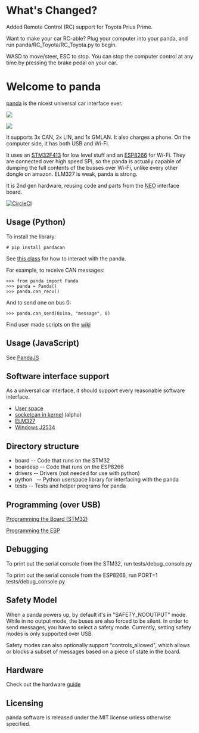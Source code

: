 What's Changed?
======
Added Remote Control (RC) support for Toyota Prius Prime.

Want to make your car RC-able? Plug your computer into your panda, and run panda/RC_Toyota/RC_Toyota.py to begin.

WASD to move/steer, ESC to stop. You can stop the computer control at any time by pressing the brake pedal on your car.


Welcome to panda
======

[panda](http://github.com/commaai/panda) is the nicest universal car interface ever.

<a href="https://www.amazon.com/chffr-panda-OBD-II-Interface/dp/B07D6Y3GN2/"><img src="https://github.com/commaai/panda/blob/master/panda.png">

<img src="https://github.com/commaai/panda/blob/master/buy.png"></a>

It supports 3x CAN, 2x LIN, and 1x GMLAN. It also charges a phone. On the computer side, it has both USB and Wi-Fi.

It uses an [STM32F413](http://www.st.com/en/microcontrollers/stm32f413-423.html?querycriteria=productId=LN2004) for low level stuff and an [ESP8266](https://en.wikipedia.org/wiki/ESP8266) for Wi-Fi. They are connected over high speed SPI, so the panda is actually capable of dumping the full contents of the busses over Wi-Fi, unlike every other dongle on amazon. ELM327 is weak, panda is strong.

It is 2nd gen hardware, reusing code and parts from the [NEO](https://github.com/commaai/neo) interface board.

[![CircleCI](https://circleci.com/gh/commaai/panda.svg?style=svg)](https://circleci.com/gh/commaai/panda)

Usage (Python)
------

To install the library:
```
# pip install pandacan
```

See [this class](https://github.com/commaai/panda/blob/master/python/__init__.py#L80) for how to interact with the panda.

For example, to receive CAN messages:
```
>>> from panda import Panda
>>> panda = Panda()
>>> panda.can_recv()
```
And to send one on bus 0:
```
>>> panda.can_send(0x1aa, "message", 0)
```
Find user made scripts on the [wiki](https://community.comma.ai/wiki/index.php/Panda_scripts)

Usage (JavaScript)
-------

See [PandaJS](https://github.com/commaai/pandajs)


Software interface support
------

As a universal car interface, it should support every reasonable software interface.

- [User space](https://github.com/commaai/panda/tree/master/python)
- [socketcan in kernel](https://github.com/commaai/panda/tree/master/drivers/linux) (alpha)
- [ELM327](https://github.com/commaai/panda/blob/master/boardesp/elm327.c)
- [Windows J2534](https://github.com/commaai/panda/tree/master/drivers/windows)

Directory structure
------

- board      -- Code that runs on the STM32
- boardesp   -- Code that runs on the ESP8266
- drivers    -- Drivers (not needed for use with python)
- python     -- Python userspace library for interfacing with the panda
- tests      -- Tests and helper programs for panda

Programming (over USB)
------

[Programming the Board (STM32)](board/README.md)

[Programming the ESP](boardesp/README.md)


Debugging
------

To print out the serial console from the STM32, run tests/debug_console.py

To print out the serial console from the ESP8266, run PORT=1 tests/debug_console.py

Safety Model
------

When a panda powers up, by default it's in "SAFETY_NOOUTPUT" mode. While in no output mode, the buses are also forced to be silent. In order to send messages, you have to select a safety mode. Currently, setting safety modes is only supported over USB.

Safety modes can also optionally support "controls_allowed", which allows or blocks a subset of messages based on a piece of state in the board.

Hardware
------

Check out the hardware [guide](https://github.com/commaai/panda/blob/master/docs/guide.pdf)

Licensing
------

panda software is released under the MIT license unless otherwise specified.
